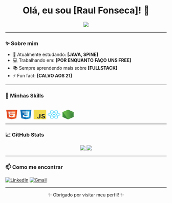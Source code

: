 <h1 align="center">Olá, eu sou [Raul Fonseca]! 👋</h1>

<p align="center">
  <img src="https://readme-typing-svg.herokuapp.com?font=Fira+Code&size=22&pause=1000&color=00F7FF&center=true&vCenter=true&width=440&lines=Desenvolvedor+Fullstack;Apaixonado+por+Tecnologia;Sempre+Aprendendo+🚀" />
</p>

---

### ✨ Sobre mim

- 🌱 Atualmente estudando: **[JAVA, SPINE]**
- 💻 Trabalhando em: **[POR ENQUANTO FAÇO UNS FREE]**
- 📚 Sempre aprendendo mais sobre **[FULLSTACK]**
- ⚡ Fun fact: **[CALVO AOS 21]**

---

### 🚀 Minhas Skills

<div style="display: inline_block"><br>
  <img align="center" alt="HTML5" height="30" width="40" src="https://raw.githubusercontent.com/devicons/devicon/master/icons/html5/html5-original.svg">
  <img align="center" alt="CSS3" height="30" width="40" src="https://raw.githubusercontent.com/devicons/devicon/master/icons/css3/css3-original.svg">
  <img align="center" alt="JavaScript" height="30" width="40" src="https://raw.githubusercontent.com/devicons/devicon/master/icons/javascript/javascript-original.svg">
  <img align="center" alt="React" height="30" width="40" src="https://raw.githubusercontent.com/devicons/devicon/master/icons/react/react-original.svg">
  <img align="center" alt="Node.js" height="30" width="40" src="https://raw.githubusercontent.com/devicons/devicon/master/icons/nodejs/nodejs-original.svg">
</div>

---

### 📈 GitHub Stats

<div align="center">
  <a href="https://github.com/Raul-Fonseca">
    <img height="180em" src="https://github-readme-stats.vercel.app/api?username=SEUUSUARIO&show_icons=true&theme=radical" />
    <img height="180em" src="https://github-readme-stats.vercel.app/api/top-langs/?username=SEUUSUARIO&layout=compact&theme=radical" />
  </a>
</div>

---

### 📫 Como me encontrar

[![LinkedIn](https://img.shields.io/badge/-LinkedIn-0A66C2?style=for-the-badge&logo=linkedin&logoColor=white)](www.linkedin.com/in/raul-fonseca-024983240)
[![Gmail](https://img.shields.io/badge/-Gmail-D14836?style=for-the-badge&logo=gmail&logoColor=white)](mailto:raulfonsecaxc@gmail.com)

---

<p align="center">✨ Obrigado por visitar meu perfil! ✨</p>
